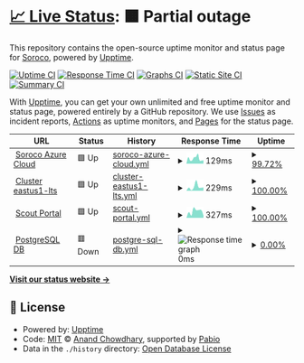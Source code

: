 # [📈 Live Status](https://statuspage.soroco.com): <!--live status--> **🟧 Partial outage**

This repository contains the open-source uptime monitor and status page for [Soroco](https://soroco.com), powered by [Upptime](https://github.com/upptime/upptime).

[![Uptime CI](https://github.com/soroco/statuspage/workflows/Uptime%20CI/badge.svg)](https://github.com/soroco/statuspage/actions?query=workflow%3A%22Uptime+CI%22)
[![Response Time CI](https://github.com/soroco/statuspage/workflows/Response%20Time%20CI/badge.svg)](https://github.com/soroco/statuspage/actions?query=workflow%3A%22Response+Time+CI%22)
[![Graphs CI](https://github.com/soroco/statuspage/workflows/Graphs%20CI/badge.svg)](https://github.com/soroco/statuspage/actions?query=workflow%3A%22Graphs+CI%22)
[![Static Site CI](https://github.com/soroco/statuspage/workflows/Static%20Site%20CI/badge.svg)](https://github.com/soroco/statuspage/actions?query=workflow%3A%22Static+Site+CI%22)
[![Summary CI](https://github.com/soroco/statuspage/workflows/Summary%20CI/badge.svg)](https://github.com/soroco/statuspage/actions?query=workflow%3A%22Summary+CI%22)

With [Upptime](https://upptime.js.org), you can get your own unlimited and free uptime monitor and status page, powered entirely by a GitHub repository. We use [Issues](https://github.com/soroco/statuspage/issues) as incident reports, [Actions](https://github.com/soroco/statuspage/actions) as uptime monitors, and [Pages](https://statuspage.soroco.com) for the status page.

<!--start: status pages-->
<!-- This summary is generated by Upptime (https://github.com/upptime/upptime) -->
<!-- Do not edit this manually, your changes will be overwritten -->
<!-- prettier-ignore -->
| URL | Status | History | Response Time | Uptime |
| --- | ------ | ------- | ------------- | ------ |
| <img alt="" src="https://icons.duckduckgo.com/ip3/www.google.com.ico" height="13"> [Soroco Azure Cloud](https://www.google.com) | 🟩 Up | [soroco-azure-cloud.yml](https://github.com/soroco/statuspage/commits/HEAD/history/soroco-azure-cloud.yml) | <details><summary><img alt="Response time graph" src="./graphs/soroco-azure-cloud/response-time-week.png" height="20"> 129ms</summary><br><a href="https://statuspage.soroco.com/history/soroco-azure-cloud"><img alt="Response time 140" src="https://img.shields.io/endpoint?url=https%3A%2F%2Fraw.githubusercontent.com%2Fsoroco%2Fstatuspage%2FHEAD%2Fapi%2Fsoroco-azure-cloud%2Fresponse-time.json"></a><br><a href="https://statuspage.soroco.com/history/soroco-azure-cloud"><img alt="24-hour response time 87" src="https://img.shields.io/endpoint?url=https%3A%2F%2Fraw.githubusercontent.com%2Fsoroco%2Fstatuspage%2FHEAD%2Fapi%2Fsoroco-azure-cloud%2Fresponse-time-day.json"></a><br><a href="https://statuspage.soroco.com/history/soroco-azure-cloud"><img alt="7-day response time 129" src="https://img.shields.io/endpoint?url=https%3A%2F%2Fraw.githubusercontent.com%2Fsoroco%2Fstatuspage%2FHEAD%2Fapi%2Fsoroco-azure-cloud%2Fresponse-time-week.json"></a><br><a href="https://statuspage.soroco.com/history/soroco-azure-cloud"><img alt="30-day response time 140" src="https://img.shields.io/endpoint?url=https%3A%2F%2Fraw.githubusercontent.com%2Fsoroco%2Fstatuspage%2FHEAD%2Fapi%2Fsoroco-azure-cloud%2Fresponse-time-month.json"></a><br><a href="https://statuspage.soroco.com/history/soroco-azure-cloud"><img alt="1-year response time 140" src="https://img.shields.io/endpoint?url=https%3A%2F%2Fraw.githubusercontent.com%2Fsoroco%2Fstatuspage%2FHEAD%2Fapi%2Fsoroco-azure-cloud%2Fresponse-time-year.json"></a></details> | <details><summary><a href="https://statuspage.soroco.com/history/soroco-azure-cloud">99.72%</a></summary><a href="https://statuspage.soroco.com/history/soroco-azure-cloud"><img alt="All-time uptime 99.78%" src="https://img.shields.io/endpoint?url=https%3A%2F%2Fraw.githubusercontent.com%2Fsoroco%2Fstatuspage%2FHEAD%2Fapi%2Fsoroco-azure-cloud%2Fuptime.json"></a><br><a href="https://statuspage.soroco.com/history/soroco-azure-cloud"><img alt="24-hour uptime 100.00%" src="https://img.shields.io/endpoint?url=https%3A%2F%2Fraw.githubusercontent.com%2Fsoroco%2Fstatuspage%2FHEAD%2Fapi%2Fsoroco-azure-cloud%2Fuptime-day.json"></a><br><a href="https://statuspage.soroco.com/history/soroco-azure-cloud"><img alt="7-day uptime 99.72%" src="https://img.shields.io/endpoint?url=https%3A%2F%2Fraw.githubusercontent.com%2Fsoroco%2Fstatuspage%2FHEAD%2Fapi%2Fsoroco-azure-cloud%2Fuptime-week.json"></a><br><a href="https://statuspage.soroco.com/history/soroco-azure-cloud"><img alt="30-day uptime 99.78%" src="https://img.shields.io/endpoint?url=https%3A%2F%2Fraw.githubusercontent.com%2Fsoroco%2Fstatuspage%2FHEAD%2Fapi%2Fsoroco-azure-cloud%2Fuptime-month.json"></a><br><a href="https://statuspage.soroco.com/history/soroco-azure-cloud"><img alt="1-year uptime 99.78%" src="https://img.shields.io/endpoint?url=https%3A%2F%2Fraw.githubusercontent.com%2Fsoroco%2Fstatuspage%2FHEAD%2Fapi%2Fsoroco-azure-cloud%2Fuptime-year.json"></a></details>
| <img alt="" src="https://icons.duckduckgo.com/ip3/en.wikipedia.org.ico" height="13"> [Cluster eastus1-lts](https://en.wikipedia.org) | 🟩 Up | [cluster-eastus1-lts.yml](https://github.com/soroco/statuspage/commits/HEAD/history/cluster-eastus1-lts.yml) | <details><summary><img alt="Response time graph" src="./graphs/cluster-eastus1-lts/response-time-week.png" height="20"> 229ms</summary><br><a href="https://statuspage.soroco.com/history/cluster-eastus1-lts"><img alt="Response time 207" src="https://img.shields.io/endpoint?url=https%3A%2F%2Fraw.githubusercontent.com%2Fsoroco%2Fstatuspage%2FHEAD%2Fapi%2Fcluster-eastus1-lts%2Fresponse-time.json"></a><br><a href="https://statuspage.soroco.com/history/cluster-eastus1-lts"><img alt="24-hour response time 199" src="https://img.shields.io/endpoint?url=https%3A%2F%2Fraw.githubusercontent.com%2Fsoroco%2Fstatuspage%2FHEAD%2Fapi%2Fcluster-eastus1-lts%2Fresponse-time-day.json"></a><br><a href="https://statuspage.soroco.com/history/cluster-eastus1-lts"><img alt="7-day response time 229" src="https://img.shields.io/endpoint?url=https%3A%2F%2Fraw.githubusercontent.com%2Fsoroco%2Fstatuspage%2FHEAD%2Fapi%2Fcluster-eastus1-lts%2Fresponse-time-week.json"></a><br><a href="https://statuspage.soroco.com/history/cluster-eastus1-lts"><img alt="30-day response time 207" src="https://img.shields.io/endpoint?url=https%3A%2F%2Fraw.githubusercontent.com%2Fsoroco%2Fstatuspage%2FHEAD%2Fapi%2Fcluster-eastus1-lts%2Fresponse-time-month.json"></a><br><a href="https://statuspage.soroco.com/history/cluster-eastus1-lts"><img alt="1-year response time 207" src="https://img.shields.io/endpoint?url=https%3A%2F%2Fraw.githubusercontent.com%2Fsoroco%2Fstatuspage%2FHEAD%2Fapi%2Fcluster-eastus1-lts%2Fresponse-time-year.json"></a></details> | <details><summary><a href="https://statuspage.soroco.com/history/cluster-eastus1-lts">100.00%</a></summary><a href="https://statuspage.soroco.com/history/cluster-eastus1-lts"><img alt="All-time uptime 100.00%" src="https://img.shields.io/endpoint?url=https%3A%2F%2Fraw.githubusercontent.com%2Fsoroco%2Fstatuspage%2FHEAD%2Fapi%2Fcluster-eastus1-lts%2Fuptime.json"></a><br><a href="https://statuspage.soroco.com/history/cluster-eastus1-lts"><img alt="24-hour uptime 100.00%" src="https://img.shields.io/endpoint?url=https%3A%2F%2Fraw.githubusercontent.com%2Fsoroco%2Fstatuspage%2FHEAD%2Fapi%2Fcluster-eastus1-lts%2Fuptime-day.json"></a><br><a href="https://statuspage.soroco.com/history/cluster-eastus1-lts"><img alt="7-day uptime 100.00%" src="https://img.shields.io/endpoint?url=https%3A%2F%2Fraw.githubusercontent.com%2Fsoroco%2Fstatuspage%2FHEAD%2Fapi%2Fcluster-eastus1-lts%2Fuptime-week.json"></a><br><a href="https://statuspage.soroco.com/history/cluster-eastus1-lts"><img alt="30-day uptime 100.00%" src="https://img.shields.io/endpoint?url=https%3A%2F%2Fraw.githubusercontent.com%2Fsoroco%2Fstatuspage%2FHEAD%2Fapi%2Fcluster-eastus1-lts%2Fuptime-month.json"></a><br><a href="https://statuspage.soroco.com/history/cluster-eastus1-lts"><img alt="1-year uptime 100.00%" src="https://img.shields.io/endpoint?url=https%3A%2F%2Fraw.githubusercontent.com%2Fsoroco%2Fstatuspage%2FHEAD%2Fapi%2Fcluster-eastus1-lts%2Fuptime-year.json"></a></details>
| <img alt="" src="https://icons.duckduckgo.com/ip3/news.ycombinator.com.ico" height="13"> [Scout Portal](https://news.ycombinator.com) | 🟩 Up | [scout-portal.yml](https://github.com/soroco/statuspage/commits/HEAD/history/scout-portal.yml) | <details><summary><img alt="Response time graph" src="./graphs/scout-portal/response-time-week.png" height="20"> 327ms</summary><br><a href="https://statuspage.soroco.com/history/scout-portal"><img alt="Response time 318" src="https://img.shields.io/endpoint?url=https%3A%2F%2Fraw.githubusercontent.com%2Fsoroco%2Fstatuspage%2FHEAD%2Fapi%2Fscout-portal%2Fresponse-time.json"></a><br><a href="https://statuspage.soroco.com/history/scout-portal"><img alt="24-hour response time 113" src="https://img.shields.io/endpoint?url=https%3A%2F%2Fraw.githubusercontent.com%2Fsoroco%2Fstatuspage%2FHEAD%2Fapi%2Fscout-portal%2Fresponse-time-day.json"></a><br><a href="https://statuspage.soroco.com/history/scout-portal"><img alt="7-day response time 327" src="https://img.shields.io/endpoint?url=https%3A%2F%2Fraw.githubusercontent.com%2Fsoroco%2Fstatuspage%2FHEAD%2Fapi%2Fscout-portal%2Fresponse-time-week.json"></a><br><a href="https://statuspage.soroco.com/history/scout-portal"><img alt="30-day response time 318" src="https://img.shields.io/endpoint?url=https%3A%2F%2Fraw.githubusercontent.com%2Fsoroco%2Fstatuspage%2FHEAD%2Fapi%2Fscout-portal%2Fresponse-time-month.json"></a><br><a href="https://statuspage.soroco.com/history/scout-portal"><img alt="1-year response time 318" src="https://img.shields.io/endpoint?url=https%3A%2F%2Fraw.githubusercontent.com%2Fsoroco%2Fstatuspage%2FHEAD%2Fapi%2Fscout-portal%2Fresponse-time-year.json"></a></details> | <details><summary><a href="https://statuspage.soroco.com/history/scout-portal">100.00%</a></summary><a href="https://statuspage.soroco.com/history/scout-portal"><img alt="All-time uptime 99.93%" src="https://img.shields.io/endpoint?url=https%3A%2F%2Fraw.githubusercontent.com%2Fsoroco%2Fstatuspage%2FHEAD%2Fapi%2Fscout-portal%2Fuptime.json"></a><br><a href="https://statuspage.soroco.com/history/scout-portal"><img alt="24-hour uptime 100.00%" src="https://img.shields.io/endpoint?url=https%3A%2F%2Fraw.githubusercontent.com%2Fsoroco%2Fstatuspage%2FHEAD%2Fapi%2Fscout-portal%2Fuptime-day.json"></a><br><a href="https://statuspage.soroco.com/history/scout-portal"><img alt="7-day uptime 100.00%" src="https://img.shields.io/endpoint?url=https%3A%2F%2Fraw.githubusercontent.com%2Fsoroco%2Fstatuspage%2FHEAD%2Fapi%2Fscout-portal%2Fuptime-week.json"></a><br><a href="https://statuspage.soroco.com/history/scout-portal"><img alt="30-day uptime 99.93%" src="https://img.shields.io/endpoint?url=https%3A%2F%2Fraw.githubusercontent.com%2Fsoroco%2Fstatuspage%2FHEAD%2Fapi%2Fscout-portal%2Fuptime-month.json"></a><br><a href="https://statuspage.soroco.com/history/scout-portal"><img alt="1-year uptime 99.93%" src="https://img.shields.io/endpoint?url=https%3A%2F%2Fraw.githubusercontent.com%2Fsoroco%2Fstatuspage%2FHEAD%2Fapi%2Fscout-portal%2Fuptime-year.json"></a></details>
| <img alt="" src="https://icons.duckduckgo.com/ip3/thissitedoesnotexist.koj.co.ico" height="13"> [PostgreSQL DB](https://thissitedoesnotexist.koj.co) | 🟥 Down | [postgre-sql-db.yml](https://github.com/soroco/statuspage/commits/HEAD/history/postgre-sql-db.yml) | <details><summary><img alt="Response time graph" src="./graphs/postgre-sql-db/response-time-week.png" height="20"> 0ms</summary><br><a href="https://statuspage.soroco.com/history/postgre-sql-db"><img alt="Response time 0" src="https://img.shields.io/endpoint?url=https%3A%2F%2Fraw.githubusercontent.com%2Fsoroco%2Fstatuspage%2FHEAD%2Fapi%2Fpostgre-sql-db%2Fresponse-time.json"></a><br><a href="https://statuspage.soroco.com/history/postgre-sql-db"><img alt="24-hour response time 0" src="https://img.shields.io/endpoint?url=https%3A%2F%2Fraw.githubusercontent.com%2Fsoroco%2Fstatuspage%2FHEAD%2Fapi%2Fpostgre-sql-db%2Fresponse-time-day.json"></a><br><a href="https://statuspage.soroco.com/history/postgre-sql-db"><img alt="7-day response time 0" src="https://img.shields.io/endpoint?url=https%3A%2F%2Fraw.githubusercontent.com%2Fsoroco%2Fstatuspage%2FHEAD%2Fapi%2Fpostgre-sql-db%2Fresponse-time-week.json"></a><br><a href="https://statuspage.soroco.com/history/postgre-sql-db"><img alt="30-day response time 0" src="https://img.shields.io/endpoint?url=https%3A%2F%2Fraw.githubusercontent.com%2Fsoroco%2Fstatuspage%2FHEAD%2Fapi%2Fpostgre-sql-db%2Fresponse-time-month.json"></a><br><a href="https://statuspage.soroco.com/history/postgre-sql-db"><img alt="1-year response time 0" src="https://img.shields.io/endpoint?url=https%3A%2F%2Fraw.githubusercontent.com%2Fsoroco%2Fstatuspage%2FHEAD%2Fapi%2Fpostgre-sql-db%2Fresponse-time-year.json"></a></details> | <details><summary><a href="https://statuspage.soroco.com/history/postgre-sql-db">0.00%</a></summary><a href="https://statuspage.soroco.com/history/postgre-sql-db"><img alt="All-time uptime 0.00%" src="https://img.shields.io/endpoint?url=https%3A%2F%2Fraw.githubusercontent.com%2Fsoroco%2Fstatuspage%2FHEAD%2Fapi%2Fpostgre-sql-db%2Fuptime.json"></a><br><a href="https://statuspage.soroco.com/history/postgre-sql-db"><img alt="24-hour uptime 0.00%" src="https://img.shields.io/endpoint?url=https%3A%2F%2Fraw.githubusercontent.com%2Fsoroco%2Fstatuspage%2FHEAD%2Fapi%2Fpostgre-sql-db%2Fuptime-day.json"></a><br><a href="https://statuspage.soroco.com/history/postgre-sql-db"><img alt="7-day uptime 0.00%" src="https://img.shields.io/endpoint?url=https%3A%2F%2Fraw.githubusercontent.com%2Fsoroco%2Fstatuspage%2FHEAD%2Fapi%2Fpostgre-sql-db%2Fuptime-week.json"></a><br><a href="https://statuspage.soroco.com/history/postgre-sql-db"><img alt="30-day uptime 0.00%" src="https://img.shields.io/endpoint?url=https%3A%2F%2Fraw.githubusercontent.com%2Fsoroco%2Fstatuspage%2FHEAD%2Fapi%2Fpostgre-sql-db%2Fuptime-month.json"></a><br><a href="https://statuspage.soroco.com/history/postgre-sql-db"><img alt="1-year uptime 0.00%" src="https://img.shields.io/endpoint?url=https%3A%2F%2Fraw.githubusercontent.com%2Fsoroco%2Fstatuspage%2FHEAD%2Fapi%2Fpostgre-sql-db%2Fuptime-year.json"></a></details>

<!--end: status pages-->

[**Visit our status website →**](https://statuspage.soroco.com)

## 📄 License

- Powered by: [Upptime](https://github.com/upptime/upptime)
- Code: [MIT](./LICENSE) © [Anand Chowdhary](https://anandchowdhary.com), supported by [Pabio](https://pabio.com)
- Data in the `./history` directory: [Open Database License](https://opendatacommons.org/licenses/odbl/1-0/)

